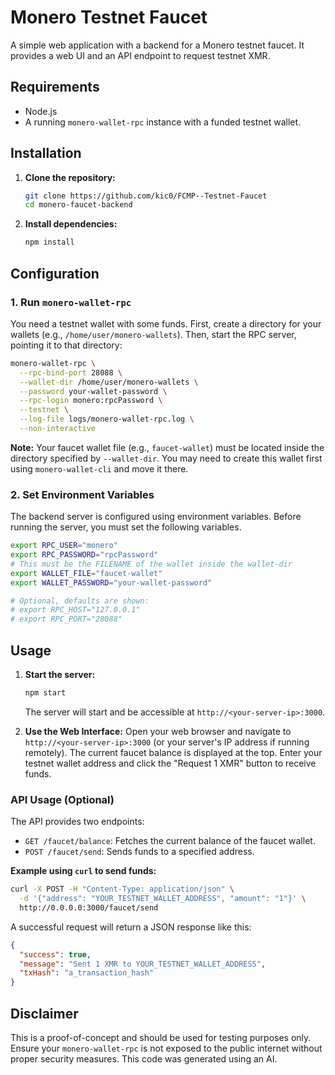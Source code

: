 # Monero Testnet Faucet

A simple web application with a backend for a Monero testnet faucet. It provides a web UI and an API endpoint to request testnet XMR.

## Requirements

- Node.js
- A running `monero-wallet-rpc` instance with a funded testnet wallet.

## Installation

1.  **Clone the repository:**
    ```bash
    git clone https://github.com/kic0/FCMP--Testnet-Faucet
    cd monero-faucet-backend
    ```
2.  **Install dependencies:**
    ```bash
    npm install
    ```

## Configuration

### 1. Run `monero-wallet-rpc`

You need a testnet wallet with some funds. First, create a directory for your wallets (e.g., `/home/user/monero-wallets`). Then, start the RPC server, pointing it to that directory:
```bash
monero-wallet-rpc \
  --rpc-bind-port 28088 \
  --wallet-dir /home/user/monero-wallets \
  --password your-wallet-password \
  --rpc-login monero:rpcPassword \
  --testnet \
  --log-file logs/monero-wallet-rpc.log \
  --non-interactive
```
**Note:** Your faucet wallet file (e.g., `faucet-wallet`) must be located inside the directory specified by `--wallet-dir`. You may need to create this wallet first using `monero-wallet-cli` and move it there.

### 2. Set Environment Variables

The backend server is configured using environment variables. Before running the server, you must set the following variables.
```bash
export RPC_USER="monero"
export RPC_PASSWORD="rpcPassword"
# This must be the FILENAME of the wallet inside the wallet-dir
export WALLET_FILE="faucet-wallet"
export WALLET_PASSWORD="your-wallet-password"

# Optional, defaults are shown:
# export RPC_HOST="127.0.0.1"
# export RPC_PORT="28088"
```

## Usage

1.  **Start the server:**
    ```bash
    npm start
    ```
    The server will start and be accessible at `http://<your-server-ip>:3000`.

2.  **Use the Web Interface:**
    Open your web browser and navigate to `http://<your-server-ip>:3000` (or your server's IP address if running remotely). The current faucet balance is displayed at the top. Enter your testnet wallet address and click the "Request 1 XMR" button to receive funds.

### API Usage (Optional)

The API provides two endpoints:

-   `GET /faucet/balance`: Fetches the current balance of the faucet wallet.
-   `POST /faucet/send`: Sends funds to a specified address.

**Example using `curl` to send funds:**
```bash
curl -X POST -H "Content-Type: application/json" \
  -d '{"address": "YOUR_TESTNET_WALLET_ADDRESS", "amount": "1"}' \
  http://0.0.0.0:3000/faucet/send
```

A successful request will return a JSON response like this:
```json
{
  "success": true,
  "message": "Sent 1 XMR to YOUR_TESTNET_WALLET_ADDRESS",
  "txHash": "a_transaction_hash"
}
```

## Disclaimer

This is a proof-of-concept and should be used for testing purposes only. Ensure your `monero-wallet-rpc` is not exposed to the public internet without proper security measures.
This code was generated using an AI.
